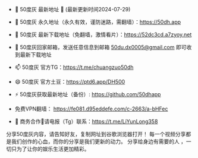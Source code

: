- 👋 50度灰  最新地址 👋 (最新更新时间2024-07-29)
- 👀 50度灰 永久地址（永久有效，谨防迷路，需翻墙）：https://50dh.app
- 🌱 50度灰 最新下载地址（免翻墙，激情看片）：https://52dc3cd.a7zyoy.net
- 💞️ 50度灰回家邮箱，发送任意信息到邮箱 50du.dx0005@gmail.com
即可收到最新下载地址
- 📫 50度灰 官方TG：https://t.me/chuangzuo50dh
- 😄 50度灰 官方土豆：https://ptd6.app/DH500
- ⚡ 50度灰获取最新地址（备份）: https://github.com/50dhapp
- 免费VPN翻墙： https://fe081.d95eddefe.com/c-2663/a-bHFec

- 🤝 商务合作🤝请电报（Tg）联系：https://t.me/LiYunLong358

分享50度灰内容，请告知好友，复制网址到谷歌浏览器打开！ 每一个视频分享都是我们创作的心血，而你的分享是我们更新的动力。 分享给身边有需要的人 ，一切只为了让你的娱乐生活更加精彩。
<!---
50dhapp/50dhapp is a ✨ special ✨ repository because its `README.md` (this file) appears on your GitHub profile.
You can click the Preview link to take a look at your changes.
--->
